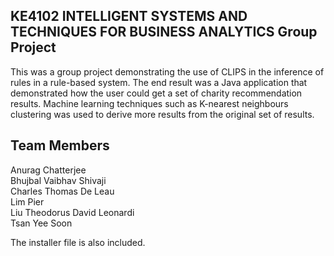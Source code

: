 ## KE4102 INTELLIGENT SYSTEMS AND TECHNIQUES FOR BUSINESS ANALYTICS Group Project 
This was a group project demonstrating the use of CLIPS in the inference of rules in a rule-based system. The end result was a Java application that demonstrated how the user could get a set of charity recommendation results. 
Machine learning techniques such as K-nearest neighbours clustering was used to derive more results from the original set of results. 

## Team Members
Anurag Chatterjee                     
Bhujbal Vaibhav Shivaji              
Charles Thomas De Leau            
Lim Pier                                       
Liu Theodorus David Leonardi  
Tsan Yee Soon                             

The installer file is also included.
